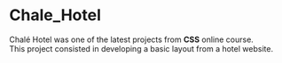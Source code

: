 # Chale_Hotel

Chalé Hotel was one of the latest projects from <b>CSS</b> online course.<br>
This project consisted in developing a basic layout from a hotel website.
